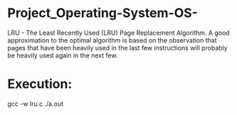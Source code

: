 # Project_Operating-System-OS-
LRU -  The Least Recently Used (LRU) Page Replacement Algorithm. A good approximation to the optimal algorithm is based on the observation that pages that have been heavily used in the last few instructions will probably be heavily used again in the next few.

# Execution:
gcc -w lru.c
./a.out


